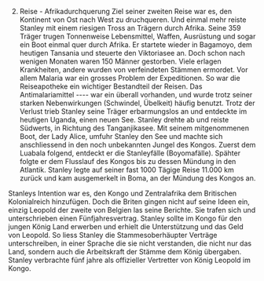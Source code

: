 2. Reise - Afrikadurchquerung
Ziel seiner zweiten Reise war es, den Kontinent von Ost nach West zu druchqueren. Und einmal mehr reiste Stanley mit einem riesigen Tross an Trägern durch Afrika. Seine 359 Träger trugen Tonnenweise Lebensmittel, Waffen, Ausrüstung und sogar ein Boot einmal quer durch Afrika. 
Er startete wieder in Bagamoyo, dem heutigen Tansania und steuerte den Viktoriasee an. Doch schon nach wenigen Monaten waren 150 Männer gestorben. Viele erlagen Krankheiten, andere wurden von verfeindeten Stämmen ermordet. Vor allem Malaria war ein grosses Problem der Expeditionen. So war die Reiseapotheke ein wichtiger Bestandteil der Reisen. Das Antimalariamittel ---- war ein überall vorhanden, und wurde trotz seiner starken Nebenwirkungen (Schwindel, Übelkeit) häufig benutzt. 
Trotz der Verlust trieb Stanley seine Träger erbarmungslos an und entdeckte im heutigen Uganda, einen neuen See. Stanley drehte ab und reiste Südwerts, in Richtung des Tanganjikasee. Mit seinem mitgenommenen Boot, der Lady Alice, umfuhr Stanley den See und machte sich anschliessend in den noch unbekannten Jungel des Kongos. Zuerst dem Luabala folgend, entdeckt er die Stanleyfälle (Boyomafälle). Spähter folgte er dem Flusslauf des Kongos bis zu dessen Mündung in den Atlantik. 
Stanley legte auf seiner fast 1000 Tägige Reise 11.000 km zurück und kam ausgemerkelt in Boma, an der Mündung des Kongos an. 

Stanleys Intention war es, den Kongo und Zentralafrika dem Britischen Kolonialreich hinzufügen. Doch die Briten gingen nicht auf seine Ideen ein, einzig Leopold der zweite von Belgien las seine Berichte. Sie trafen sich und unterschrieben einen Fünfjahresvertrag. Stanley sollte im Kongo für den jungen König Land erwerben und erhielt die Unterstützung und das Geld von Leopold. So liess Stanley die Stammesoberhäupter Verträge unterschreiben, in einer Sprache die sie nicht verstanden, die nicht nur das Land, sondern auch die Arbeitskraft der Stämme dem König übergaben. Stanley verbrachte fünf jahre als offizieller Vertretter von König Leopold im Kongo. 